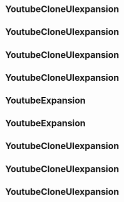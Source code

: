 # YoutubeCloneUIexpansion
# YoutubeCloneUIexpansion
# YoutubeCloneUIexpansion
# YoutubeCloneUIexpansion
# YoutubeExpansion
# YoutubeExpansion
# YoutubeCloneUIexpansion
# YoutubeCloneUIexpansion
# YoutubeCloneUIexpansion
